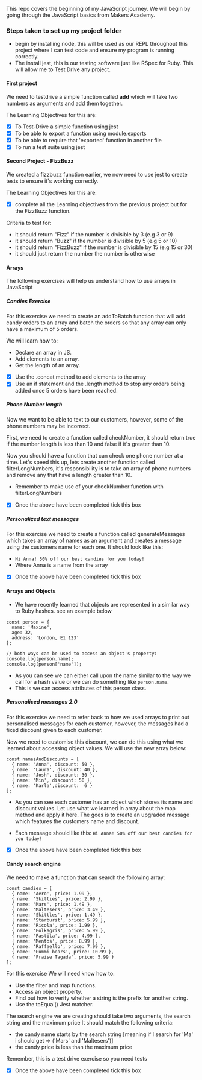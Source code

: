 This repo covers the beginning of my JavaScript journey. We will begin by going through the JavaScript basics from Makers Academy. 

### Steps taken to set up my project folder
- begin by installing node, this will be used as our REPL throughout this project where I can test code and ensure my program is running correctly.
- The install jest, this is our testing software just like RSpec for Ruby. This will allow me to Test Drive any project.

#### First project
We need to testdrive a simple function called **add** which will take two numbers as arguments and add them together.

The Learning Objectives for this are:
  - [x] To Test-Drive a simple function using jest
  - [x] To be able to export a function using module.exports
  - [x] To be able to require that 'exported' function in another file
  - [x] To run a test suite using jest

#### Second Project - FizzBuzz
We created a fizzbuzz function earlier, we now need to use jest to create tests to ensure it's working correctly.

The Learning Objectives for this are:
  - [x] complete all the Learning objectives from the previous project but for the FizzBuzz function.

  Criteria to test for:
  - it should return "Fizz" if the number is divisible by 3 (e.g 3 or 9)
  - it should return "Buzz" if the number is divisible by 5 (e.g 5 or 10)
  - it should return "FizzBuzz" if the number is divisible by 15 (e.g 15 or 30)
  - it should just return the number the number is otherwise

#### Arrays
The following exercises will help us understand how to use arrays in JavaScript

##### Candies Exercise
For this exercise we need to create an addToBatch function that will add candy orders to an array and batch the orders so that any array can only have a maximum of 5 orders.

We will learn how to:
  - Declare an array in JS.
  - Add elements to an array.
  - Get the length of an array.

- [x] Use the .concat method to add elements to the array
- [x] Use an if statement and the .length method to stop any orders being added once 5 orders have been reached. 

##### Phone Number length
Now we want to be able to text to our customers, however, some of the phone numbers may be incorrect. 

First, we need to create a function called checkNumber, it should return true if the number length is less than 10 and false if it's greater than 10.

Now you should have a function that can check one phone number at a time. Let's speed this up, lets create another function called filterLongNumbers, it's responsibility is to take an array of phone numbers and remove any that have a length greater than 10.
  - Remember to make use of your checkNumber function with filterLongNumbers

- [x] Once the above have been completed tick this box

##### Personalized text messages
For this exercise we need to create a function called generateMessages which takes an array of names as an argument and creates a message using the customers name for each one. It should look like this:
  - ``Hi Anna! 50% off our best candies for you today!``
  - Where Anna is a name from the array

- [x] Once the above have been completed tick this box

#### Arrays and Objects
- We have recently learned that objects are represented in a similar way to Ruby hashes. see an example below
```
const person = {
  name: 'Maxine',
  age: 32,
  address: 'London, E1 123'
};

// both ways can be used to access an object's property:
console.log(person.name);
console.log(person['name']);
```
- As you can see we can either call upon the name similar to the way we call for a hash value or we can do something like ``person.name``. 
- This is we can access attributes of this person class.

##### Personalised messages 2.0
For this exercise we need to refer back to how we used arrays to print out personalised messages for each customer, however, the messages had a fixed discount given to each customer.

Now we need to customise this discount, we can do this using what we learned about accessing object values. We will use the new array below:

```
const namesAndDiscounts = [
  { name: 'Anna', discount: 50 },
  { name: 'Laura', discount: 40 },
  { name: 'Josh', discount: 30 },
  { name: 'Min', discount: 50 },
  { name: 'Karla',discount:  6 }
];
```
- As you can see each customer has an object which stores its name and discount values. Let use what we learned in array about the map method and apply it here. The goes is to create an upgraded message which features the customers name and discount.

- Each message should like this:
``Hi Anna! 50% off our best candies for you today!``

- [x] Once the above have been completed tick this box

#### Candy search engine
We need to make a function that can search the following array:
```
const candies = [
  { name: 'Aero', price: 1.99 },
  { name: 'Skitties', price: 2.99 },
  { name: 'Mars', price: 1.49 },
  { name: 'Maltesers', price: 3.49 },
  { name: 'Skittles', price: 1.49 },
  { name: 'Starburst', price: 5.99 },
  { name: 'Ricola', price: 1.99 },
  { name: 'Polkagris', price: 5.99 },
  { name: 'Pastila', price: 4.99 },
  { name: 'Mentos', price: 8.99 },
  { name: 'Raffaello', price: 7.99 },
  { name: 'Gummi bears', price: 10.99 },
  { name: 'Fraise Tagada', price: 5.99 }
];
```

For this exercise We will need know how to:
- Use the filter and map functions.
- Access an object property.
- Find out how to verify whether a string is the prefix for another string.
- Use the toEqual() Jest matcher.

The search engine we are creating should take two arguments, the search string and the maximum price
It should match the following criteria:
- the candy name starts by the search string [meaning if I search for 'Ma' i should get => ('Mars' and 'Maltesers')]
- the candy price is less than the maximum price

Remember, this is a test drive exercise so you need tests

- [x] Once the above have been completed tick this box